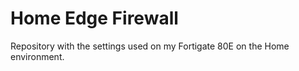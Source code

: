 # Home Edge Firewall

Repository with the settings used on my Fortigate 80E on the Home environment.
